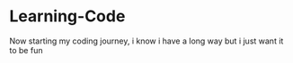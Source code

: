 # Learning-Code
Now starting my coding journey, i know i have a long way but i just want it to be fun
